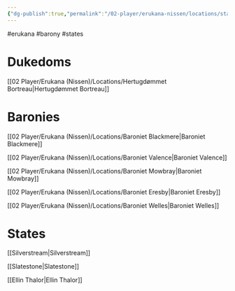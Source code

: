```yaml
---
{"dg-publish":true,"permalink":"/02-player/erukana-nissen/locations/states-and-baronies-of-erukana/"}
---
```


#erukana #barony #states

# Dukedoms
[[02 Player/Erukana (Nissen)/Locations/Hertugdømmet Bortreau\|Hertugdømmet Bortreau]]

# Baronies
[[02 Player/Erukana (Nissen)/Locations/Baroniet Blackmere\|Baroniet Blackmere]]

[[02 Player/Erukana (Nissen)/Locations/Baroniet Valence\|Baroniet Valence]]

[[02 Player/Erukana (Nissen)/Locations/Baroniet Mowbray\|Baroniet Mowbray]]

[[02 Player/Erukana (Nissen)/Locations/Baroniet Eresby\|Baroniet Eresby]]

[[02 Player/Erukana (Nissen)/Locations/Baroniet Welles\|Baroniet Welles]]

# States 
[[Silverstream\|Silverstream]]

[[Slatestone\|Slatestone]]

[[Ellin Thalor\|Ellin Thalor]]

